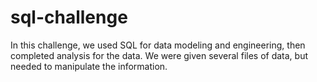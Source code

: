 # sql-challenge
In this challenge, we used SQL for data modeling and engineering, then completed analysis for the data. 
We were given several files of data, but needed to manipulate the information.
